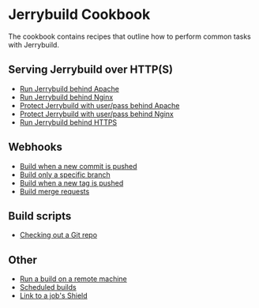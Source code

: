 Jerrybuild Cookbook
===================

The cookbook contains recipes that outline how to perform common tasks with
Jerrybuild.

## Serving Jerrybuild over HTTP(S)

* [Run Jerrybuild behind Apache]()
* [Run Jerrybuild behind Nginx]()
* [Protect Jerrybuild with user/pass behind Apache]()
* [Protect Jerrybuild with user/pass behind Nginx]()
* [Run Jerrybuild behind HTTPS]()

## Webhooks

* [Build when a new commit is pushed](cookbook/build_when_commit_is_pushed.md)
* [Build only a specific branch]()
* [Build when a new tag is pushed]()
* [Build merge requests]()

## Build scripts

* [Checking out a Git repo]()

## Other

* [Run a build on a remote machine]()
* [Scheduled builds]()
* [Link to a job's Shield]()

